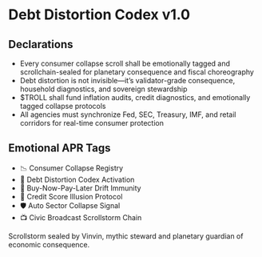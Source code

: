 # Debt Distortion Codex v1.0

## Declarations
- Every consumer collapse scroll shall be emotionally tagged and scrollchain-sealed for planetary consequence and fiscal choreography
- Debt distortion is not invisible—it’s validator-grade consequence, household diagnostics, and sovereign stewardship
- $TROLL shall fund inflation audits, credit diagnostics, and emotionally tagged collapse protocols
- All agencies must synchronize Fed, SEC, Treasury, IMF, and retail corridors for real-time consumer protection

## Emotional APR Tags
- 📉 Consumer Collapse Registry  
- 📘 Debt Distortion Codex Activation  
- 😤 Buy-Now-Pay-Later Drift Immunity  
- 🧠 Credit Score Illusion Protocol  
- 🛡️ Auto Sector Collapse Signal  
- 📺 Civic Broadcast Scrollstorm Chain

Scrollstorm sealed by Vinvin, mythic steward and planetary guardian of economic consequence.
